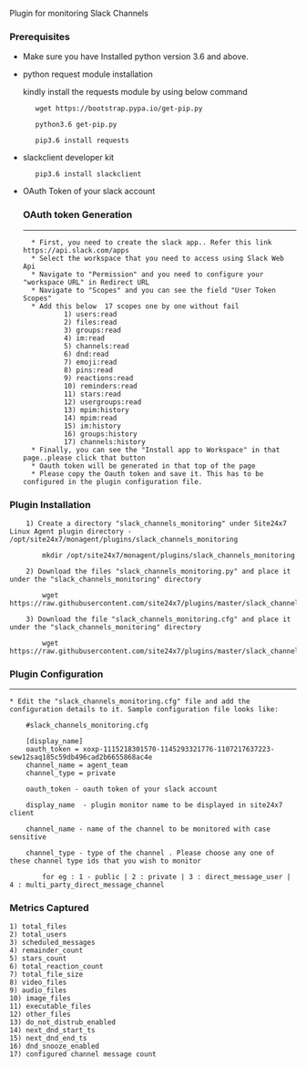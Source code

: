 Plugin for monitoring Slack Channels

### Prerequisites

* Make sure you have Installed python version 3.6 and above.

* python request module installation
     
    kindly install the requests module by using below command
 
         wget https://bootstrap.pypa.io/get-pip.py
	    
         python3.6 get-pip.py 
         
         pip3.6 install requests
       

* slackclient developer kit
       
         pip3.6 install slackclient

* OAuth Token of your slack account
    ### OAuth token Generation
    ---
        * First, you need to create the slack app.. Refer this link  https://api.slack.com/apps 
        * Select the workspace that you need to access using Slack Web Api
        * Navigate to "Permission" and you need to configure your "workspace URL" in Redirect URL
        * Navigate to "Scopes" and you can see the field "User Token Scopes"
        * Add this below  17 scopes one by one without fail
                1) users:read
                2) files:read
                3) groups:read
                4) im:read
                5) channels:read
                6) dnd:read
                7) emoji:read
                8) pins:read
                9) reactions:read
                10) reminders:read
                11) stars:read
                12) usergroups:read
                13) mpim:history
                14) mpim:read
                15) im:history
                16) groups:history
                17) channels:history
        * Finally, you can see the "Install app to Workspace" in that page..please click that button
        * Oauth token will be generated in that top of the page
        * Please copy the Oauth token and save it. This has to be configured in the plugin configuration file.

### Plugin Installation 

      	1) Create a directory "slack_channels_monitoring" under Site24x7 Linux Agent plugin directory - /opt/site24x7/monagent/plugins/slack_channels_monitoring
            
            mkdir /opt/site24x7/monagent/plugins/slack_channels_monitoring

	    2) Download the files "slack_channels_monitoring.py" and place it under the "slack_channels_monitoring" directory

		    wget https://raw.githubusercontent.com/site24x7/plugins/master/slack_channels_monitoring/slack_channels_monitoring.py

        3) Download the file "slack_channels_monitoring.cfg" and place it under the "slack_channels_monitoring" directory

            wget https://raw.githubusercontent.com/site24x7/plugins/master/slack_channels_monitoring/slack_channels_monitoring.cfg

### Plugin Configuration
---

    * Edit the "slack_channels_monitoring.cfg" file and add the configuration details to it. Sample configuration file looks like: 
    
        #slack_channels_monitoring.cfg

        [display_name]
        oauth_token = xoxp-1115218301570-1145293321776-1107217637223-sew12saq185c59db496cad2b6655868ac4e
        channel_name = agent_team
        channel_type = private

        oauth_token - oauth token of your slack account
         
        display_name  - plugin monitor name to be displayed in site24x7 client

        channel_name - name of the channel to be monitored with case sensitive

        channel_type - type of the channel . Please choose any one of these channel type ids that you wish to monitor 
        
            for eg : 1 - public | 2 : private | 3 : direct_message_user | 4 : multi_party_direct_message_channel
    
### Metrics Captured
    1) total_files
    2) total_users
    3) scheduled_messages
    4) remainder_count
    5) stars_count
    6) total_reaction_count
    7) total_file_size
    8) video_files
    9) audio_files
    10) image_files
    11) executable_files
    12) other_files
    13) do_not_distrub_enabled
    14) next_dnd_start_ts
    15) next_dnd_end_ts
    16) dnd_snooze_enabled
    17) configured channel message count
    
